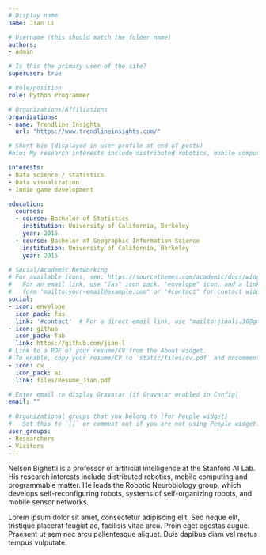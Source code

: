 ```yaml
---
# Display name
name: Jian Li

# Username (this should match the folder name)
authors:
- admin

# Is this the primary user of the site?
superuser: true

# Role/position
role: Python Programmer

# Organizations/Affiliations
organizations:
- name: Trendline Insights
  url: "https://www.trendlineinsights.com/"

# Short bio (displayed in user profile at end of posts)
#bio: My research interests include distributed robotics, mobile computing and programmable matter.

interests:
- Data science / statistics
- Data visualization
- Indie game development

education:
  courses:
  - course: Bachelor of Statistics
    institution: University of California, Berkeley
    year: 2015
  - course: Bachelor of Geographic Information Science
    institution: University of California, Berkeley
    year: 2015

# Social/Academic Networking
# For available icons, see: https://sourcethemes.com/academic/docs/widgets/#icons
#   For an email link, use "fas" icon pack, "envelope" icon, and a link in the
#   form "mailto:your-email@example.com" or "#contact" for contact widget.
social:
- icon: envelope
  icon_pack: fas
  link: '#contact'  # For a direct email link, use "mailto:jianli.36@gmail.com".
- icon: github
  icon_pack: fab
  link: https://github.com/jian-l
# Link to a PDF of your resume/CV from the About widget.
# To enable, copy your resume/CV to `static/files/cv.pdf` and uncomment the lines below.  
- icon: cv
  icon_pack: ai
  link: files/Resume_Jian.pdf

# Enter email to display Gravatar (if Gravatar enabled in Config)
email: ""
  
# Organizational groups that you belong to (for People widget)
#   Set this to `[]` or comment out if you are not using People widget.  
user_groups:
- Researchers
- Visitors
---
```


Nelson Bighetti is a professor of artificial intelligence at the Stanford AI Lab. His research interests include distributed robotics, mobile computing and programmable matter. He leads the Robotic Neurobiology group, which develops self-reconfiguring robots, systems of self-organizing robots, and mobile sensor networks.

Lorem ipsum dolor sit amet, consectetur adipiscing elit. Sed neque elit, tristique placerat feugiat ac, facilisis vitae arcu. Proin eget egestas augue. Praesent ut sem nec arcu pellentesque aliquet. Duis dapibus diam vel metus tempus vulputate. 
